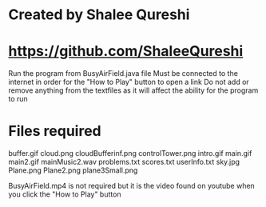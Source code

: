 # Created by Shalee Qureshi
# https://github.com/ShaleeQureshi

Run the program from BusyAirField.java file
Must be connected to the internet in order for the "How to Play" button to open a link 
Do not add or remove anything from the textfiles as it will affect the ability for the program to run  


# Files required
buffer.gif
cloud.png
cloudBufferinf.png
controlTower.png
intro.gif
main.gif
main2.gif
mainMusic2.wav
problems.txt
scores.txt
userInfo.txt
sky.jpg
Plane.png
Plane2.png
plane3Small.png

BusyAirField.mp4 is not required but it is the video found on youtube when you click  the "How to Play" button
